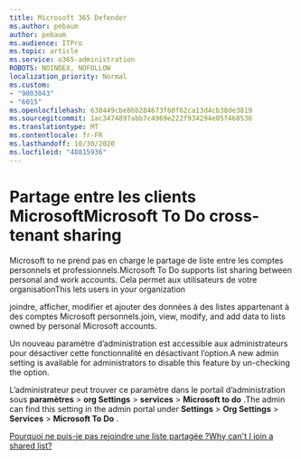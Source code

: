 ```yaml
---
title: Microsoft 365 Defender
ms.author: pebaum
author: pebaum
ms.audience: ITPro
ms.topic: article
ms.service: o365-administration
ROBOTS: NOINDEX, NOFOLLOW
localization_priority: Normal
ms.custom:
- "9003043"
- "6015"
ms.openlocfilehash: 638449cbe86b284673f60f62ca13d4cb38de3819
ms.sourcegitcommit: 1ac3474897abb7c4969e222f934294e05f468536
ms.translationtype: MT
ms.contentlocale: fr-FR
ms.lasthandoff: 10/30/2020
ms.locfileid: "48815936"
---
```

# <a name="microsoft-to-do-cross-tenant-sharing"></a><span data-ttu-id="b9818-102">Partage entre les clients Microsoft</span><span class="sxs-lookup"><span data-stu-id="b9818-102">Microsoft To Do cross-tenant sharing</span></span>

<span data-ttu-id="b9818-103">Microsoft to ne prend pas en charge le partage de liste entre les comptes personnels et professionnels.</span><span class="sxs-lookup"><span data-stu-id="b9818-103">Microsoft To Do supports list sharing between personal and work accounts.</span></span> <span data-ttu-id="b9818-104">Cela permet aux utilisateurs de votre organisation</span><span class="sxs-lookup"><span data-stu-id="b9818-104">This lets users in your organization</span></span>

<span data-ttu-id="b9818-105">joindre, afficher, modifier et ajouter des données à des listes appartenant à des comptes Microsoft personnels.</span><span class="sxs-lookup"><span data-stu-id="b9818-105">join, view, modify, and add data to lists owned by personal Microsoft accounts.</span></span>

<span data-ttu-id="b9818-106">Un nouveau paramètre d’administration est accessible aux administrateurs pour désactiver cette fonctionnalité en désactivant l’option.</span><span class="sxs-lookup"><span data-stu-id="b9818-106">A new admin setting is available for administrators to disable this feature by un-checking the option.</span></span>

<span data-ttu-id="b9818-107">L’administrateur peut trouver ce paramètre dans le portail d’administration sous **paramètres**  >  **org Settings**  >  **services**  >  **Microsoft to do** .</span><span class="sxs-lookup"><span data-stu-id="b9818-107">The admin can find this setting in the admin portal under **Settings** > **Org Settings** > **Services** > **Microsoft To Do** .</span></span>  

[<span data-ttu-id="b9818-108">Pourquoi ne puis-je pas rejoindre une liste partagée ?</span><span class="sxs-lookup"><span data-stu-id="b9818-108">Why can't I join a shared list?</span></span>](https://support.microsoft.com/office/why-can-t-i-join-a-shared-list-3a6195de-e3a8-437a-b562-7c8c011dc574?ui=en-us&rs=en-us&ad=us)